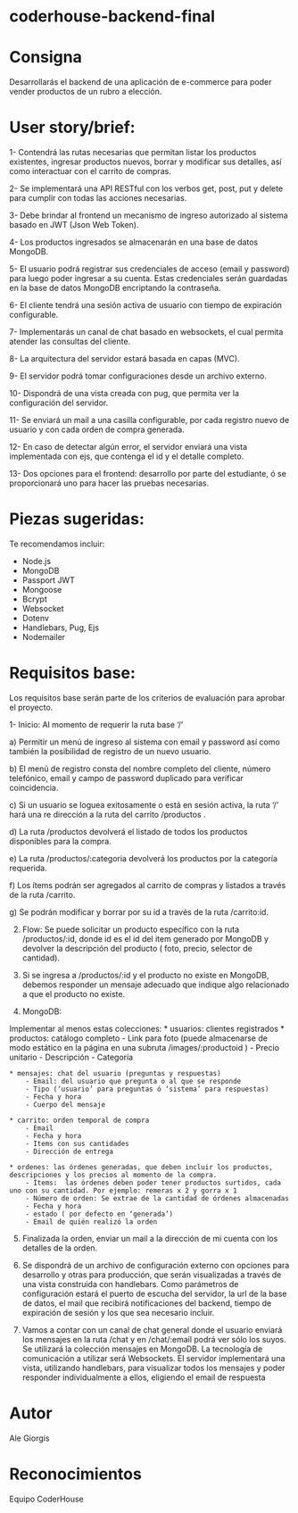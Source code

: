 # coderhouse-backend-final

# Consigna

Desarrollarás el backend de una aplicación de e-commerce para poder vender productos de un rubro a elección.

# User story/brief: 

1- Contendrá las rutas necesarias que permitan listar los productos existentes, ingresar productos nuevos, borrar y modificar sus detalles, así como interactuar con el carrito de compras.

2- Se implementará una API RESTful con los verbos get, post, put y delete para cumplir con todas las acciones necesarias.

3- Debe brindar al frontend un mecanismo de ingreso autorizado al sistema basado en JWT (Json Web Token). 

4- Los productos ingresados se almacenarán en una base de datos MongoDB. 

5- El usuario podrá registrar sus credenciales de acceso (email y password) para luego poder ingresar a su cuenta. Estas credenciales serán guardadas en la base de datos MongoDB encriptando la contraseña.

6- El cliente tendrá una sesión activa de usuario con tiempo de expiración configurable.

7- Implementarás un canal de chat basado en websockets, el cual permita atender las consultas del cliente.

8- La arquitectura del servidor estará basada en capas (MVC).

9- El servidor podrá tomar configuraciones desde un archivo externo.

10- Dispondrá de una vista creada con pug, que permita ver la configuración del servidor.

11- Se enviará un mail a una casilla configurable, por cada registro nuevo de usuario y con cada orden de compra generada.

12- En caso de detectar algún error, el servidor enviará una vista implementada con ejs, que contenga el id y el detalle completo.

13- Dos opciones para el frontend: desarrollo por parte del estudiante, ó se proporcionará uno para hacer las pruebas necesarias.

# Piezas sugeridas:

Te recomendamos incluir:

* Node.js
* MongoDB
* Passport JWT
* Mongoose
* Bcrypt
* Websocket
* Dotenv
* Handlebars, Pug, Ejs
* Nodemailer

# Requisitos base:

Los requisitos base serán parte de los criterios de evaluación para aprobar el proyecto.

1- Inicio: Al momento de requerir la ruta base ‘/’

a) Permitir un menú de ingreso al sistema con email y password así como también la posibilidad de registro de un nuevo usuario.

b) El menú de registro consta del nombre completo del cliente, número telefónico, email y campo de password duplicado para verificar coincidencia.

c) Si un usuario se loguea exitosamente o está en sesión activa, la ruta ‘/’ hará una re dirección a la ruta del carrito /productos .

d) La ruta /productos devolverá el listado de todos los productos disponibles para la compra.

e) La ruta /productos/:categoria devolverá los productos por la categoría requerida.

f) Los ítems podrán ser agregados al carrito de compras y listados a través de la ruta /carrito.

g) Se podrán modificar y borrar por su id a través de la ruta /carrito:id.

2) Flow: Se puede solicitar un producto específico con la ruta /productos/:id, donde id es el id del item generado por MongoDB y devolver la descripción del producto ( foto, precio, selector de cantidad). 

3) Si se ingresa a /productos/:id y el producto no existe en MongoDB, debemos responder un mensaje adecuado que indique algo relacionado a que el producto no existe.

4) MongoDB:

Implementar al menos estas colecciones:
    * usuarios: clientes registrados
    * productos: catálogo completo
        - Link para foto (puede almacenarse de modo estático en la página en una subruta /images/:productoid )
        - Precio unitario
        - Descripción
        - Categoría

    * mensajes: chat del usuario (preguntas y respuestas)
        - Email: del usuario que pregunta o al que se responde
        - Tipo (‘usuario’ para preguntas ó ‘sistema’ para respuestas)
        - Fecha y hora
        - Cuerpo del mensaje

    * carrito: orden temporal de compra
        - Email
        - Fecha y hora
        - Items con sus cantidades
        - Dirección de entrega

    * ordenes: las órdenes generadas, que deben incluir los productos, descripciones y los precios al momento de la compra. 
        - Ítems:  las órdenes deben poder tener productos surtidos, cada uno con su cantidad. Por ejemplo: remeras x 2 y gorra x 1
        - Número de orden: Se extrae de la cantidad de órdenes almacenadas
        - Fecha y hora
        - estado ( por defecto en ‘generada’)
        - Email de quién realizó la orden

5) Finalizada la orden, enviar un mail a la dirección de mi cuenta con los detalles de la orden.

6) Se dispondrá de un archivo de configuración externo con opciones para desarrollo y otras para producción, que serán visualizadas a través de una vista construida con handlebars. Como parámetros de configuración estará el puerto de escucha del servidor, la url de la base de datos, el mail que recibirá notificaciones del backend, tiempo de expiración de sesión y los que sea necesario incluir.

7) Vamos a contar con un canal de chat general donde el usuario enviará los mensajes en la ruta /chat y en /chat/:email podrá ver sólo los suyos. Se utilizará la colección mensajes en MongoDB.  La tecnología de comunicación a utilizar será Websockets. El servidor implementará una vista, utilizando handlebars, para visualizar todos los mensajes y poder responder individualmente a ellos, eligiendo el email de respuesta


# Autor
Ale Giorgis

# Reconocimientos
Equipo CoderHouse
